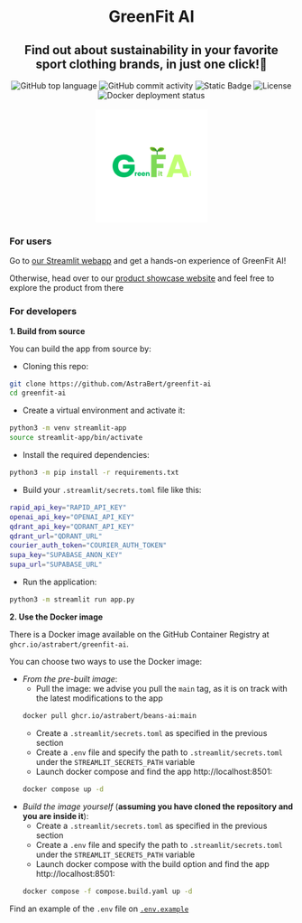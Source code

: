 <h1 align="center">GreenFit AI</h1>
<h2 align="center">Find out about sustainability in your favorite sport clothing brands, in just one click!🌱</h2>


<div align="center">
    <img src="https://img.shields.io/github/languages/top/AstraBert/greenfit-ai" alt="GitHub top language">
   <img src="https://img.shields.io/github/commit-activity/t/AstraBert/greenfit-ai" alt="GitHub commit activity">
   <img src="https://img.shields.io/badge/greenfit_ai-beta-green" alt="Static Badge">
   <img src="https://img.shields.io/github/license/AstraBert/greenfit-ai" alt="License">
   <img src="https://github.com/AstraBert/greenfit-ai/actions/workflows/docker-publish.yml/badge.svg" alt="Docker deployment status">
   <br>
   <br>
   <div>
        <img src="logo.png" alt="Flowchart" align="center" width=200 height=200>
   </div>
</div>

### For users

Go to [our Streamlit webapp](https://greenfit-ai.streamlit.app) and get a hands-on experience of GreenFit AI!

Otherwise, head over to our [product showcase website](https://astrabert.github.io/greenfitai-showcase/) and feel free to explore the product from there

### For developers

**1. Build from source**

You can build the app from source by:

- Cloning this repo:

```bash
git clone https://github.com/AstraBert/greenfit-ai
cd greenfit-ai
```

- Create a virtual environment and activate it:

```bash
python3 -m venv streamlit-app
source streamlit-app/bin/activate
```

- Install the required dependencies:

```bash
python3 -m pip install -r requirements.txt
```

- Build your `.streamlit/secrets.toml` file like this:

```bash
rapid_api_key="RAPID_API_KEY"
openai_api_key="OPENAI_API_KEY"
qdrant_api_key="QDRANT_API_KEY"
qdrant_url="QDRANT_URL"
courier_auth_token="COURIER_AUTH_TOKEN"
supa_key="SUPABASE_ANON_KEY"
supa_url="SUPABASE_URL"
```
- Run the application:

```bash
python3 -m streamlit run app.py
```

**2. Use the Docker image**

There is a Docker image available on the GitHub Container Registry at `ghcr.io/astrabert/greenfit-ai`. 

You can choose two ways to use the Docker image:

- _From the pre-built image_: 
    + Pull the image: we advise you pull the `main` tag, as it is on track with the latest modifications to the app
    ```bash
    docker pull ghcr.io/astrabert/beans-ai:main
    ```
    + Create a `.streamlit/secrets.toml` as specified in the previous section
    + Create a `.env` file and specify the path to `.streamlit/secrets.toml` under the `STREAMLIT_SECRETS_PATH` variable
    + Launch docker compose and find the app http://localhost:8501:
    ```bash
    docker compose up -d
    ```
- _Build the image yourself_ (**assuming you have cloned the repository and you are inside it**): 
    + Create a `.streamlit/secrets.toml` as specified in the previous section
    + Create a `.env` file and specify the path to `.streamlit/secrets.toml` under the `STREAMLIT_SECRETS_PATH` variable
    + Launch docker compose with the build option and find the app http://localhost:8501:
    ```bash
    docker compose -f compose.build.yaml up -d
    ```

Find an example of the `.env` file on [`.env.example`](./.env.example)
